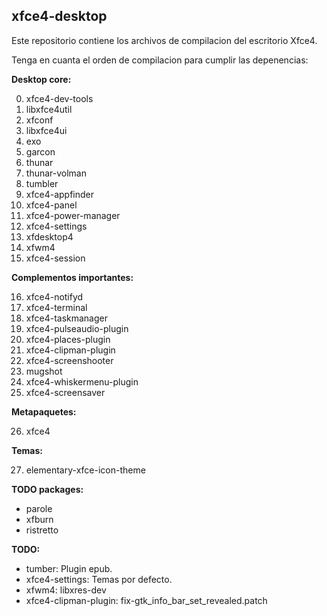 ## xfce4-desktop

Este repositorio contiene los archivos de compilacion del escritorio Xfce4.

Tenga en cuanta el orden de compilacion para cumplir las depenencias:

**Desktop core:**

0.  xfce4-dev-tools
1.  libxfce4util
2.  xfconf
3.  libxfce4ui
4.  exo
5.  garcon
6.  thunar
7.  thunar-volman
8.  tumbler
9.  xfce4-appfinder
10. xfce4-panel
11. xfce4-power-manager
12. xfce4-settings
13. xfdesktop4
14. xfwm4
15. xfce4-session

**Complementos importantes:**

16. xfce4-notifyd
17. xfce4-terminal
18. xfce4-taskmanager
19. xfce4-pulseaudio-plugin
20. xfce4-places-plugin
21. xfce4-clipman-plugin
22. xfce4-screenshooter
23. mugshot
24. xfce4-whiskermenu-plugin
25. xfce4-screensaver

**Metapaquetes:**

26. xfce4

**Temas:**

27. elementary-xfce-icon-theme

**TODO packages:**

* parole
* xfburn
* ristretto

**TODO:**

* tumber: Plugin epub.
* xfce4-settings: Temas por defecto.
* xfwm4: libxres-dev
* xfce4-clipman-plugin: fix-gtk_info_bar_set_revealed.patch
